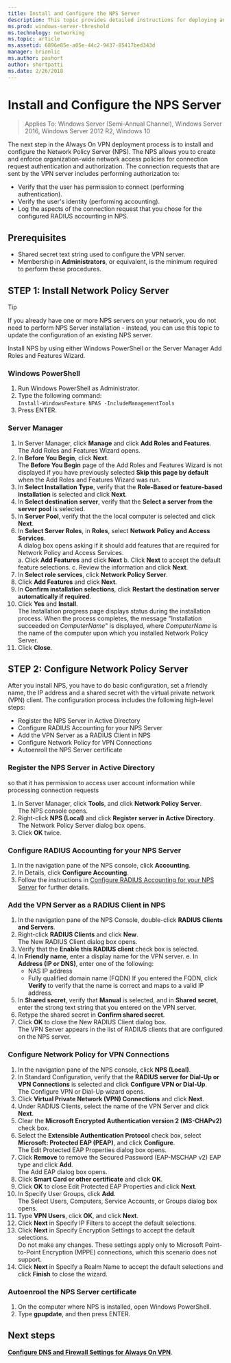 ```yaml
---
title: Install and Configure the NPS Server
description: This topic provides detailed instructions for deploying an NPS server for Always On VPN in Windows Server 2016.
ms.prod: windows-server-threshold
ms.technology: networking
ms.topic: article
ms.assetid: 6896e85e-a05e-44c2-9437-85417bed343d
manager: brianlic
ms.author: pashort
author: shortpatti
ms.date: 2/26/2018
---
```

# Install and Configure the NPS Server

>Applies To: Windows Server (Semi-Annual Channel), Windows Server 2016, Windows Server 2012 R2, Windows 10

The next step in the Always On VPN deployment process is to install and configure the Network Policy Server \(NPS\). The NPS allows you to create and enforce organization-wide network access policies for connection request authentication and authorization. The connection requests that are sent by the VPN server includes performing authorization to:

- Verify that the user has permission to connect (performing authentication).
- Verify the user's identity (performing accounting).
- Log the aspects of the connection request that you chose for the configured RADIUS accounting in NPS.

## Prerequisites
* Shared secret text string used to configure the VPN server.
* Membership in **Administrators**, or equivalent, is the minimum required to perform these procedures.

## STEP 1: Install Network Policy Server

>[!TIP]
>If you already have one or more NPS servers on your network, you do not need to perform NPS Server installation - instead, you can use this topic to update the configuration of an existing NPS server.

Install NPS by using either Windows PowerShell or the Server Manager Add Roles and Features Wizard.

### Windows PowerShell

1. Run Windows PowerShell as Administrator.
2. Type the following command:<br>`Install-WindowsFeature NPAS -IncludeManagementTools`
3. Press ENTER.

### Server Manager
1. In Server Manager, click **Manage** and click **Add Roles and Features**.<br>The Add Roles and Features Wizard opens.
2. In **Before You Begin**, click **Next**.<br>The **Before You Begin** page of the Add Roles and Features Wizard is not displayed if you have previously selected **Skip this page by default** when the Add Roles and Features Wizard was run.
3. In **Select Installation Type**, verify that the **Role-Based or feature-based installation** is selected and click **Next**.
4. In **Select destination server**, verify that the **Select a server from the server pool** is selected. 
5. In **Server Pool**, verify that the the local computer is selected and click **Next**.
7. In **Select Server Roles**, in **Roles**, select **Network Policy and Access Services**.<br>A dialog box opens asking if it should add features that are required for Network Policy and Access Services.<br>
    a. Click **Add Features** and click **Next**
    b. Click **Next** to accept the default feature selections.
    c. Review the information and click **Next**.
8. In **Select role services**, click **Network Policy Server**.
9. Click **Add Features** and click **Next**.
10. In **Confirm installation selections**, click **Restart the destination server automatically if required**. 
11. Click **Yes** and **Install**.<br>The Installation progress page displays status during the installation process. When the process completes, the message "Installation succeeded on _ComputerName_" is displayed, where _ComputerName_ is the name of the computer upon which you installed Network Policy Server. 
12. Click **Close**.

## STEP 2: Configure Network Policy Server
After you install NPS, you have to do basic configuration, set a friendly name, the IP address and a shared secret with the virtual private network (VPN) client. The configuration process includes the following high-level steps:

* Register the NPS Server in Active Directory
* Configure RADIUS Accounting for your NPS Server
* Add the VPN Server as a RADIUS Client in NPS
* Configure Network Policy for VPN Connections
* Autoenroll the NPS Server certificate

<!-- What are the configuration steps for configuring NPS with powershell? -->
### Register the NPS Server in Active Directory
so that it has permission to access user account information while processing connection requests

1. In Server Manager, click **Tools**, and click **Network Policy Server**.<br>The NPS console opens.
2. Right\-click **NPS \(Local\)** and click **Register server in Active Directory**.<br>The Network Policy Server dialog box opens.
3. Click **OK** twice.

### Configure RADIUS Accounting for your NPS Server
1. In the navigation pane of the NPS console, click **Accounting**.
2. In Details, click **Configure Accounting**.
3. Follow the instructions in [Configure RADIUS Accounting for your NPS Server](https://docs.microsoft.com/windows-server/networking/technologies/nps/nps-accounting-configure) for further details. <!-- what information from the Configure Network Policy Server Accounting section should go in here, even at a high level? -->
 
### Add the VPN Server as a RADIUS Client in NPS

1. In the navigation pane of the NPS Console, double-click **RADIUS Clients and Servers**. 
2. Right-click **RADIUS Clients** and click **New**.<br>The New RADIUS Client dialog box opens.<br>
3. Verify that the **Enable this RADIUS client** check box is selected.
4. In **Friendly name**, enter a display name for the VPN server. 
e. In **Address \(IP or DNS\)**, enter one of the following:<br>
    * NAS IP address 
    * Fully qualified domain name \(FQDN\)
    If you entered the FQDN, click **Verify** to verify that the name is correct and maps to a valid IP address.
5. In **Shared secret**, verify that **Manual** is selected, and in **Shared secret**, enter the strong text string that you entered on the VPN server. 
6. Retype the shared secret in **Confirm shared secret**.
7. Click **OK** to close the New RADIUS Client dialog box.<br>The VPN Server appears in the list of RADIUS clients that are configured on the NPS server.<!-- is Server Manager still open at this point? -->
 
### Configure Network Policy for VPN Connections

1. In the navigation pane of the NPS console, click **NPS (Local)**.
2. In Standard Configuration, verify that the **RADIUS server for Dial\-Up or VPN Connections** is selected and click **Configure VPN or Dial-Up**.<br>The Configure VPN or Dial-Up wizard opens.
3.  Click **Virtual Private Network (VPN) Connections** and click **Next**.
4.  Under RADIUS Clients, select the name of the VPN Server and click **Next**.
5. Clear the **Microsoft Encrypted Authentication version 2 (MS-CHAPv2)** check box.
6.  Select the **Extensible Authentication Protocol** check box, select **Microsoft: Protected EAP \(PEAP\)**, and click **Configure**.<br>The Edit Protected EAP Properties dialog box opens.
7.  Click **Remove** to remove the Secured Password \(EAP-MSCHAP v2\) EAP type and click **Add**.<br>The Add EAP dialog box opens. 
8. Click **Smart Card or other certificate** and click **OK**.
9.  Click **OK** to close Edit Protected EAP Properties and click **Next**.
10.  In Specify User Groups, click **Add**.<br>The Select Users, Computers, Service Accounts, or Groups dialog box opens.
11.  Type **VPN Users**, click **OK**, and click **Next**.
12.  Click **Next** in Specify IP Filters to accept the default selections.
13.  Click **Next** in Specify Encryption Settings to accept the default selections.<br>Do not make any changes. These settings apply only to Microsoft Point-to-Point Encryption \(MPPE\) connections, which this scenario does not support.
14.  Click **Next** in Specify a Realm Name to accept the default selections and click **Finish** to close the wizard.

### Autoenrool the NPS Server certificate
1.  On the computer where NPS is installed, open Windows PowerShell.
2.  Type **gpupdate**, and then press ENTER.

## Next steps
**[Configure DNS and Firewall Settings for Always On VPN](vpn-deploy-dns-firewall.md)**. 
